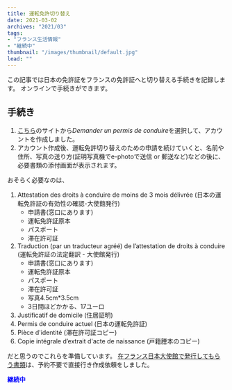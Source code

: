 ```yaml
---
title: 運転免許切り替え
date: 2021-03-02
archives: "2021/03"
tags:
- "フランス生活情報"
- "継続中"
thumbnail: "/images/thumbnail/default.jpg"
lead: ""
---
```


この記事では日本の免許証をフランスの免許証へと切り替える手続きを記録します。
オンラインで手続きができます。

## 手続き

1. [こちら](https://ants.gouv.fr/)のサイトから*Demander un permis de conduire*を選択して、アカウントを作成しました。
2. アカウント作成後、運転免許切り替えのための申請を続けていくと、名前や住所、写真の送り方(証明写真機でe-photoで送信 or 郵送など)などの後に、必要書類の添付画面が表示されます。

おそらく必要なのは、
1. Attestation des droits à conduire de moins de 3 mois délivrée (日本の運転免許証の有効性の確認-大使館発行)
    - 申請書(窓口にあります)
    - 運転免許証原本
    - パスポート
    - 滞在許可証
2. Traduction (par un traducteur agréé) de l’attestation de droits à conduire (運転免許証の法定翻訳 - 大使館発行)
    - 申請書(窓口にあります)
	- 運転免許証原本
	- パスポート
	- 滞在許可証
	- 写真4.5cm*3.5cm
	- 3日間ほどかかる、17ユーロ 
3. Justificatif de domicile (住居証明)
4. Permis de conduire actuel (日本の運転免許証)
5. Pièce d'identité (滞在許可証コピー)
6. Copie intégrale d’extrait d'acte de naissance (戸籍謄本のコピー)

だと思うのでこれらを準備しています。
[在フランス日本大使館で発行してもらう書類](https://www.fr.emb-japan.go.jp/itpr_ja/untenkirikae.html)は、予約不要で直接行き作成依頼をしました。

<font color="blue">**継続中**</font>